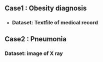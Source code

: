 ## Case1 : Obesity diagnosis

* ###  Dataset: Textfile of medical record

## Case2 : Pneumonia 

### Dataset: image of X ray
